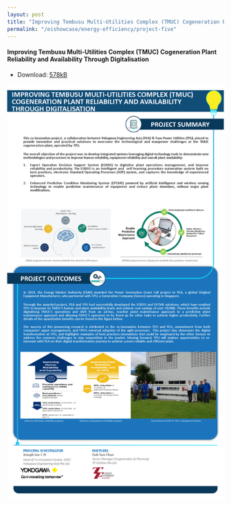 ```yaml
---
layout: post
title: "Improving Tembusu Multi-Utilities Complex (TMUC) Cogeneration Plant Reliability and Availability Through Digitalisation"
permalink: "/eishowcase/energy-efficiency/project-five"
---
```

#### Improving Tembusu Multi-Utilities Complex (TMUC) Cogeneration Plant Reliability and Availability Through Digitalisation
* Download: [578kB](/files/showcase/energy_efficiency_05.pdf)

![Improving Tembusu Multi-utilities Complex (TMUC) Cogeneration Plant Reliability and Availability Through Digitalisation](/images/showcase/energy_efficiency_05.png)